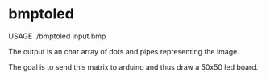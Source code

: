 # bmptoled

USAGE ./bmptoled input.bmp

The output is an char array of dots and pipes representing the image.

The goal is to send this matrix to arduino and thus draw a 50x50 led board.

